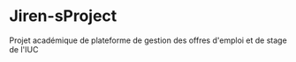 # Jiren-sProject
Projet académique de plateforme de gestion des offres d'emploi et de stage de l'IUC
